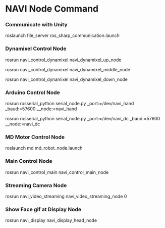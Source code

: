 # NAVI Node Command

### Communicate with Unity
roslaunch file_server ros_sharp_communication.launch

### Dynamixel Control Node
rosrun navi_control_dynamixel navi_dynamixel_up_node

rosrun navi_control_dynamixel navi_dynamixel_middle_node

rosrun navi_control_dynamixel navi_dynamixel_down_node

### Arduino Control Node
rosrun rosserial_python serial_node.py _port:=/dev/navi_hand _baud:=57600 __node:=navi_hand

rosrun rosserial_python serial_node.py _port:=/dev/navi_dc _baud:=57600  __node:=navi_dc

### MD Motor Control Node
roslaunch md md_robot_node.launch 

### Main Control Node
rosrun navi_control_main navi_control_main_node

### Streaming Camera Node
rosrun navi_video_streaming navi_video_streaming_node 0

### Show Face gif at Display Node
rosrun navi_display navi_display_head_node